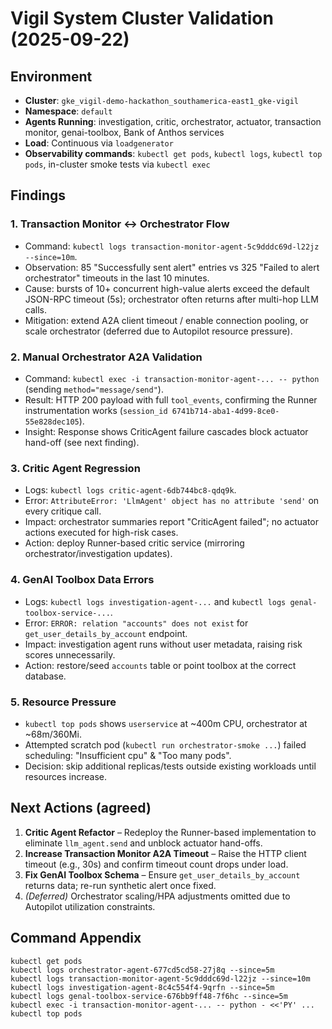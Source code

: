 # Vigil System Cluster Validation (2025-09-22)

## Environment
- **Cluster**: `gke_vigil-demo-hackathon_southamerica-east1_gke-vigil`
- **Namespace**: `default`
- **Agents Running**: investigation, critic, orchestrator, actuator, transaction monitor, genai-toolbox, Bank of Anthos services
- **Load**: Continuous via `loadgenerator`
- **Observability commands**: `kubectl get pods`, `kubectl logs`, `kubectl top pods`, in-cluster smoke tests via `kubectl exec`

## Findings

### 1. Transaction Monitor ↔️ Orchestrator Flow
- Command: `kubectl logs transaction-monitor-agent-5c9dddc69d-l22jz --since=10m`.
- Observation: 85 "Successfully sent alert" entries vs 325 "Failed to alert orchestrator" timeouts in the last 10 minutes.
- Cause: bursts of 10+ concurrent high-value alerts exceed the default JSON-RPC timeout (5s); orchestrator often returns after multi-hop LLM calls.
- Mitigation: extend A2A client timeout / enable connection pooling, or scale orchestrator (deferred due to Autopilot resource pressure).

### 2. Manual Orchestrator A2A Validation
- Command: `kubectl exec -i transaction-monitor-agent-... -- python` (sending `method="message/send"`).
- Result: HTTP 200 payload with full `tool_events`, confirming the Runner instrumentation works (`session_id 6741b714-aba1-4d99-8ce0-55e828dec105`).
- Insight: Response shows CriticAgent failure cascades block actuator hand-off (see next finding).

### 3. Critic Agent Regression
- Logs: `kubectl logs critic-agent-6db744bc8-qdq9k`.
- Error: `AttributeError: 'LlmAgent' object has no attribute 'send'` on every critique call.
- Impact: orchestrator summaries report "CriticAgent failed"; no actuator actions executed for high-risk cases.
- Action: deploy Runner-based critic service (mirroring orchestrator/investigation updates).

### 4. GenAI Toolbox Data Errors
- Logs: `kubectl logs investigation-agent-...` and `kubectl logs genal-toolbox-service-...`.
- Error: `ERROR: relation "accounts" does not exist` for `get_user_details_by_account` endpoint.
- Impact: investigation agent runs without user metadata, raising risk scores unnecessarily.
- Action: restore/seed `accounts` table or point toolbox at the correct database.

### 5. Resource Pressure
- `kubectl top pods` shows `userservice` at ~400m CPU, orchestrator at ~68m/360Mi.
- Attempted scratch pod (`kubectl run orchestrator-smoke ...`) failed scheduling: "Insufficient cpu" & "Too many pods".
- Decision: skip additional replicas/tests outside existing workloads until resources increase.

## Next Actions (agreed)
1. **Critic Agent Refactor** – Redeploy the Runner-based implementation to eliminate `llm_agent.send` and unblock actuator hand-offs.
2. **Increase Transaction Monitor A2A Timeout** – Raise the HTTP client timeout (e.g., 30s) and confirm timeout count drops under load.
3. **Fix GenAI Toolbox Schema** – Ensure `get_user_details_by_account` returns data; re-run synthetic alert once fixed.
4. *(Deferred)* Orchestrator scaling/HPA adjustments omitted due to Autopilot utilization constraints.

## Command Appendix
```
kubectl get pods
kubectl logs orchestrator-agent-677cd5cd58-27j8q --since=5m
kubectl logs transaction-monitor-agent-5c9dddc69d-l22jz --since=10m
kubectl logs investigation-agent-8c4c554f4-9qrfn --since=5m
kubectl logs genal-toolbox-service-676bb9ff48-7f6hc --since=5m
kubectl exec -i transaction-monitor-agent-... -- python - <<'PY' ...
kubectl top pods
```
